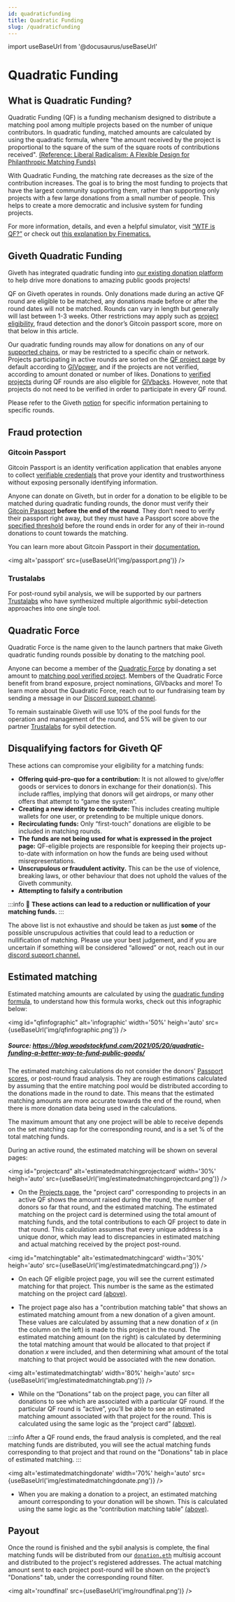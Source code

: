 ```yaml
---
id: quadraticfunding
title: Quadratic Funding
slug: /quadraticfunding
---
```

import useBaseUrl from '@docusaurus/useBaseUrl'




# Quadratic Funding

## What is Quadratic Funding?
Quadratic Funding (QF) is a funding mechanism designed to distribute a matching pool among multiple projects based on the number of unique contributors. In quadratic funding, matched amounts are calculated by using the quadratic formula, where "the amount received by the project is proportional to the square of the sum of the square roots of contributions received". [(Reference: Liberal Radicalism: A Flexible Design for Philanthropic Matching Funds)](https://papers.ssrn.com/sol3/papers.cfm?abstract_id=3243656)

With Quadratic Funding, the matching rate decreases as the size of the contribution increases. The goal is to bring the most funding to projects that have the largest community supporting them, rather than supporting only projects with a few large donations from a small number of people. This helps to create a more democratic and inclusive system for funding projects.

For more information, details, and even a helpful simulator, visit [“WTF is QF?”](https://wtfisqf.com/?grant=&grant=&grant=&grant=&match=1000) or check out [this explanation by Finematics.](https://finematics.com/quadratic-funding-explained/)

## Giveth Quadratic Funding

Giveth has integrated quadratic funding into [our existing donation platform](https://giveth.io/) to help drive more donations to amazing public goods projects!

QF on Giveth operates in rounds. Only donations made during an active QF round are eligible to be matched, any donations made before or after the round dates will not be matched. Rounds can vary in length but generally will last between 1-3 weeks. Other restrictions may apply such as [project eligibility](#project-eligibility), fraud detection and the donor’s Gitcoin passport score, more on that below in this article.

Our quadratic funding rounds may allow for donations on any of our [supported chains](https://docs.giveth.io/dapps/projectdonating/#swictching-networks), or may be restricted to a specific chain or network. Projects participating in active rounds are sorted on the [QF project page](https://giveth.io/qf) by default according to [GIVpower](https://docs.giveth.io/giveconomy/givpower), and if the projects are not verified, according to amount donated or number of likes. Donations to [verified projects](https://docs.giveth.io/dapps/projectVerification) during QF rounds are also eligible for [GIVbacks](https://docs.giveth.io/giveconomy/givbacks). However, note that projects do not need to be verified in order to participate in every QF round.

Please refer to the Giveth [notion](https://giveth.notion.site/Giveth-Quadratic-Funding-3478aa27eb094a699f9ddd6a8b611027) for specific information pertaining to specific rounds.

## Fraud protection

### Gitcoin Passport

Gitcoin Passport is an identity verification application that enables anyone to collect [verifiable credentials](https://decentralized-id.com/web-standards/w3c/wg/vc/verifiable-credentials/) that prove your identity and trustworthiness without exposing personally identifying information.

Anyone can donate on Giveth, but in order for a donation to be eligible to be matched during quadratic funding rounds, the donor must verify their [Gitcoin Passport](https://passport.gitcoin.co/) **before the end of the round**. They don’t need to verify their passport right away, but they must have a Passport score above the [specified threshold](https://giveth.io/passport) before the round ends in order for any of their in-round donations to count towards the matching. 

You can learn more about Gitcoin Passport in their [documentation.](https://docs.passport.gitcoin.co/)

<img alt='passport' src={useBaseUrl('img/passport.png')} />


### Trustalabs

For post-round sybil analysis, we will be supported by our partners [Trustalabs](https://www.trustalabs.ai/) who have synthesized multiple algorithmic sybil-detection approaches into one single tool.

## Quadratic Force

Quadratic Force is the name given to the launch partners that make Giveth quadratic funding rounds possible by donating to the matching pool.

Anyone can become a member of the [Quadratic Force](https://giveth.io/QuadraticForce) by donating a set amount to [matching pool verified project](https://giveth.io/project/Giveth-Matching-Pool-0). Members of the Quadratic Force benefit from brand exposure, project nominations, GIVbacks and more! To learn more about the Quadratic Force, reach out to our fundraising team by sending a message in our [Discord support channel](https://discord.gg/gsZDyx3Mdc).

To remain sustainable Giveth will use 10% of the pool funds for the operation and management of the round, and 5% will be given to our partner [Trustalabs](https://www.trustalabs.ai/) for sybil detection.

## Disqualifying factors for Giveth QF

These actions can compromise your eligibility for a matching funds:

- **Offering quid-pro-quo for a contribution:** It is not allowed to give/offer goods or services to donors in exchange for their donation(s). This include raffles, implying that donors will get airdrops, or many other offers that attempt to “game the system”.
- **Creating a new identity to contribute:** This includes creating multiple wallets for one user, or pretending to be multiple unique donors.
- **Recirculating funds:** Only “first-touch” donations are eligible to be included in matching rounds.
- **The funds are not being used for what is expressed in the project page:** QF-eligible projects are responsible for keeping their projects up-to-date with information on how the funds are being used without misrepresentations.
- **Unscrupulous or fraudulent activity.** This can be the use of violence, breaking laws, or other behaviour that does not uphold the values of the Giveth community.
- **Attempting to falsify a contribution**

:::info
🚨 **These actions can lead to a reduction or nullification of your matching funds.**
:::

The above list is not exhaustive and should be taken as just **some** of the possible unscrupulous activities that could lead to a reduction or nullification of matching. Please use your best judgement, and if you are uncertain if something will be considered “allowed” or not, reach out in our [discord support channel.](https://discord.giveth.io/)

## Estimated matching

Estimated matching amounts are calculated by using the [quadratic funding formula](https://www.wtfisqf.com/?grant=&grant=&grant=&grant=&match=1000), to understand how this formula works, check out this infographic below:

<img id="qfinfographic" alt='infographic' width='50%' heigh='auto' src={useBaseUrl('img/qfinfographic.png')} />

##### *Source: https://blog.woodstockfund.com/2021/05/20/quadratic-funding-a-better-way-to-fund-public-goods/*


The estimated matching calculations do not consider the donors' [Passport scores](#gitcoin-passport), or post-round fraud analysis. They are rough estimations calculated by assuming that the entire matching pool would be distributed according to the donations made in the round to date. This means that the estimated matching amounts are more accurate towards the end of the round, when there is more donation data being used in the calculations. 

The maximum amount that any one project will be able to receive depends on the set matching cap for the corresponding round, and is a set % of the total matching funds.


During an active round, the estimated matching will be shown on several pages:

<img id="projectcard" alt='estimatedmatchingprojectcard' width='30%' heigh='auto' src={useBaseUrl('img/estimatedmatchingprojectcard.png')} />

- On the [Projects page](https://giveth.io/qf), the "project card" corresponding to projects in an active QF shows the amount raised during the round, the number of donors so far that round, and the estimated matching. The estimated matching on the project card is determined using the total amount of matching funds, and the total contributions to each QF project to date in that round. This calculation assumes that every unique address is a unique donor, which may lead to discrepancies in estimated matching and actual matching received by the project post-round.


<img id="matchingtable" alt='estimatedmatchingcard' width='30%' heigh='auto' src={useBaseUrl('img/estimatedmatchingcard.png')} />

- On each QF eligible project page, you will see the current estimated matching for that project. This number is the same as the estimated matching on the project card [(above)](#projectcard). 

- The project page also has a "contribution matching table" that shows an estimated matching amount from a new donation of a given amount. These values are calculated by assuming that a new donation of *x* (in the column on the left) is made to this project in the round. The estimated matching amount (on the right) is calculated by determining the total matching amount that would be allocated to that project if donation *x* were included, and then determining what amount of the total matching to that project would be associated with the new donation.


<img alt='estimatedmatchingtab' width='80%' heigh='auto' src={useBaseUrl('img/estimatedmatchingtab.png')} />

- While on the “Donations” tab on the project page, you can filter all donations to see which are associated with a particular QF round. If the particular QF round is “active”, you’ll be able to see an estimated matching amount associated with that project for the round. This is calculated using the same logic as the “project card” [(above)](#projectcard).

:::info
After a QF round ends, the fraud analysis is completed, and the real matching funds are distributed, you will see the actual matching funds corresponding to that project and that round on the "Donations" tab in place of estimated matching. 
:::

<img alt='estimatedmatchingdonate' width='70%' heigh='auto' src={useBaseUrl('img/estimatedmatchingdonate.png')} />

- When you are making a donation to a project, an estimated matching amount corresponding to your donation will be shown. This is calculated using the same logic as the “contribution matching table” [(above)](#matchingtable).


## Payout

Once the round is finished and the sybil analysis is complete, the final matching funds will be distributed from our [`donation.eth`](https://app.safe.global/home?safe=gno:0x6e8873085530406995170Da467010565968C7C62) multisig account and distributed to the project's registered addresses. The actual matching amount sent to each project post-round will be shown on the project’s "Donations" tab, under the corresponding round filter.


<img alt='roundfinal' src={useBaseUrl('img/roundfinal.png')} />
